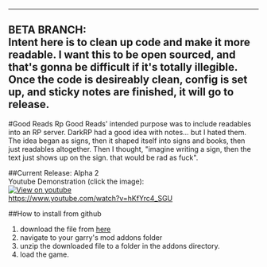 -----
BETA BRANCH:  
Intent here is to clean up code and make it more readable. I want this to be open sourced, and that's gonna be difficult if it's totally illegible. Once the code is desireably clean, config is set up, and sticky notes are finished, it will go to release.
-----

#Good Reads
Rp Good Reads' intended purpose was to include readables into an RP server. DarkRP had a good idea with notes... but I hated them. The idea began as signs, then it shaped itself into signs and books, then just readables altogether. Then I thought, "imagine writing a sign, then the text just shows up on the sign. that would be rad as fuck".

##Current Release: Alpha 2  
Youtube Demonstration (click the image):  
[![View on youtube](http://img.youtube.com/vi/hKfYrc4_SGU/0.jpg)](https://www.youtube.com/watch?v=hKfYrc4_SGU)  
https://www.youtube.com/watch?v=hKfYrc4_SGU

##How to install from github
1. download the file from [here](https://github.com/dougRiss/RP-GoodReads/archive/master.zip)
2. navigate to your garry's mod addons folder
3. unzip the downloaded file to a folder in the addons directory.
4. load the game.
